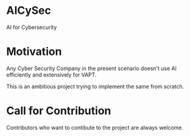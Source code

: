 # AICySec
AI for Cybersecurity

# Motivation
Any Cyber Security Company in the present scenario doesn't use AI efficiently and extensively for VAPT.

This is an ambitious project trying to implement the same from scratch.

# Call for Contribution
Contributors who want to contibute to the project are always welcome.


